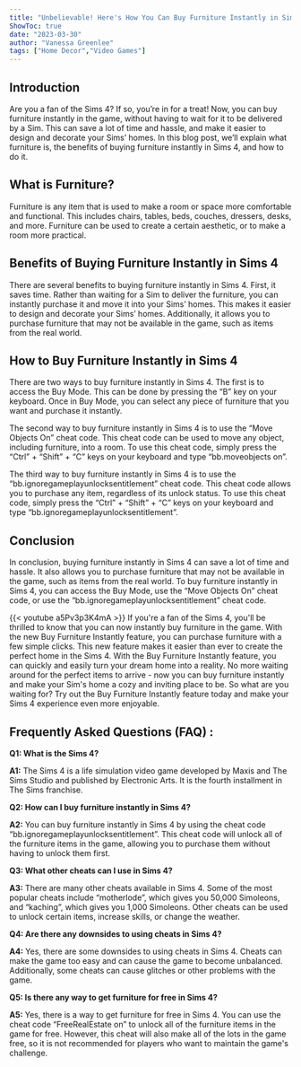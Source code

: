 ```yaml
---
title: "Unbelievable! Here's How You Can Buy Furniture Instantly in Sims 4!"
ShowToc: true 
date: "2023-03-30"
author: "Vanessa Greenlee" 
tags: ["Home Decor","Video Games"]
---
```

## Introduction
Are you a fan of the Sims 4? If so, you’re in for a treat! Now, you can buy furniture instantly in the game, without having to wait for it to be delivered by a Sim. This can save a lot of time and hassle, and make it easier to design and decorate your Sims’ homes. In this blog post, we’ll explain what furniture is, the benefits of buying furniture instantly in Sims 4, and how to do it. 

## What is Furniture? 
Furniture is any item that is used to make a room or space more comfortable and functional. This includes chairs, tables, beds, couches, dressers, desks, and more. Furniture can be used to create a certain aesthetic, or to make a room more practical. 

## Benefits of Buying Furniture Instantly in Sims 4
There are several benefits to buying furniture instantly in Sims 4. First, it saves time. Rather than waiting for a Sim to deliver the furniture, you can instantly purchase it and move it into your Sims’ homes. This makes it easier to design and decorate your Sims’ homes. Additionally, it allows you to purchase furniture that may not be available in the game, such as items from the real world. 

## How to Buy Furniture Instantly in Sims 4
There are two ways to buy furniture instantly in Sims 4. The first is to access the Buy Mode. This can be done by pressing the “B” key on your keyboard. Once in Buy Mode, you can select any piece of furniture that you want and purchase it instantly. 

The second way to buy furniture instantly in Sims 4 is to use the “Move Objects On” cheat code. This cheat code can be used to move any object, including furniture, into a room. To use this cheat code, simply press the “Ctrl” + “Shift” + “C” keys on your keyboard and type “bb.moveobjects on”. 

The third way to buy furniture instantly in Sims 4 is to use the “bb.ignoregameplayunlocksentitlement” cheat code. This cheat code allows you to purchase any item, regardless of its unlock status. To use this cheat code, simply press the “Ctrl” + “Shift” + “C” keys on your keyboard and type “bb.ignoregameplayunlocksentitlement”. 

## Conclusion
In conclusion, buying furniture instantly in Sims 4 can save a lot of time and hassle. It also allows you to purchase furniture that may not be available in the game, such as items from the real world. To buy furniture instantly in Sims 4, you can access the Buy Mode, use the “Move Objects On” cheat code, or use the “bb.ignoregameplayunlocksentitlement” cheat code.

{{< youtube a5Pv3p3K4mA >}} 
If you're a fan of the Sims 4, you'll be thrilled to know that you can now instantly buy furniture in the game. With the new Buy Furniture Instantly feature, you can purchase furniture with a few simple clicks. This new feature makes it easier than ever to create the perfect home in the Sims 4. With the Buy Furniture Instantly feature, you can quickly and easily turn your dream home into a reality. No more waiting around for the perfect items to arrive - now you can buy furniture instantly and make your Sim's home a cozy and inviting place to be. So what are you waiting for? Try out the Buy Furniture Instantly feature today and make your Sims 4 experience even more enjoyable.

## Frequently Asked Questions (FAQ) :
**Q1: What is the Sims 4?**

**A1:** The Sims 4 is a life simulation video game developed by Maxis and The Sims Studio and published by Electronic Arts. It is the fourth installment in The Sims franchise.

**Q2: How can I buy furniture instantly in Sims 4?**

**A2:** You can buy furniture instantly in Sims 4 by using the cheat code “bb.ignoregameplayunlocksentitlement”. This cheat code will unlock all of the furniture items in the game, allowing you to purchase them without having to unlock them first.

**Q3: What other cheats can I use in Sims 4?**

**A3:** There are many other cheats available in Sims 4. Some of the most popular cheats include “motherlode”, which gives you 50,000 Simoleons, and “kaching”, which gives you 1,000 Simoleons. Other cheats can be used to unlock certain items, increase skills, or change the weather.

**Q4: Are there any downsides to using cheats in Sims 4?**

**A4:** Yes, there are some downsides to using cheats in Sims 4. Cheats can make the game too easy and can cause the game to become unbalanced. Additionally, some cheats can cause glitches or other problems with the game.

**Q5: Is there any way to get furniture for free in Sims 4?**

**A5:** Yes, there is a way to get furniture for free in Sims 4. You can use the cheat code “FreeRealEstate on” to unlock all of the furniture items in the game for free. However, this cheat will also make all of the lots in the game free, so it is not recommended for players who want to maintain the game's challenge.




